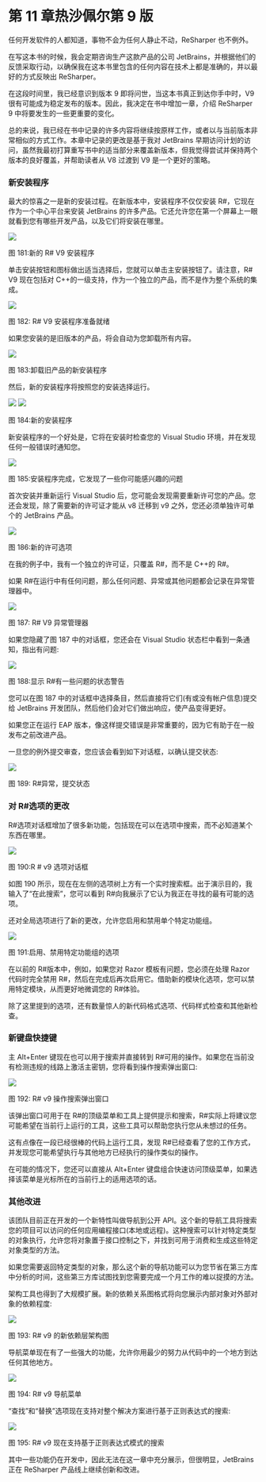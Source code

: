 # 第 11 章热沙佩尔第 9 版

任何开发软件的人都知道，事物不会为任何人静止不动，ReSharper 也不例外。

在写这本书的时候，我会定期咨询生产这款产品的公司 JetBrains，并根据他们的反馈采取行动，以确保我在这本书里包含的任何内容在技术上都是准确的，并以最好的方式反映出 ReSharper。

在这段时间里，我已经意识到版本 9 即将问世，当这本书真正到达你手中时，V9 很有可能成为稳定发布的版本。因此，我决定在书中增加一章，介绍 ReSharper 9 中将要发生的一些更重要的变化。

总的来说，我已经在书中记录的许多内容将继续按原样工作，或者以与当前版本非常相似的方式工作。本章中记录的更改是基于我对 JetBrains 早期访问计划的访问，虽然我最初打算重写书中的适当部分来覆盖新版本，但我觉得尝试并保持两个版本的良好覆盖，并帮助读者从 V8 过渡到 V9 是一个更好的策略。

### 新安装程序

最大的惊喜之一是新的安装过程。在新版本中，安装程序不仅仅安装 R#，它现在作为一个中心平台来安装 JetBrains 的许多产品。它还允许您在第一个屏幕上一眼就看到您有哪些开发产品，以及它们将安装在哪里。

![](img/image184.jpg)

图 181:新的 R# V9 安装程序

单击安装按钮和图标做出适当选择后，您就可以单击主安装按钮了。请注意，R# V9 现在包括对 C++的一级支持，作为一个独立的产品，而不是作为整个系统的集成。

![](img/image185.jpg)

图 182: R# V9 安装程序准备就绪

如果您安装的是旧版本的产品，将会自动为您卸载所有内容。

![](img/image186.jpg)

图 183:卸载旧产品的新安装程序

然后，新的安装程序将按照您的安装选择运行。

![](img/image187.jpg) ![](img/image188.jpg)

图 184:新的安装程序

新安装程序的一个好处是，它将在安装时检查您的 Visual Studio 环境，并在发现任何一般错误时通知您。

![](img/image189.jpg)

图 185:安装程序完成，它发现了一些你可能感兴趣的问题

首次安装并重新运行 Visual Studio 后，您可能会发现需要重新许可您的产品。您还会发现，除了需要新的许可证才能从 v8 迁移到 v9 之外，您还必须单独许可单个的 JetBrains 产品。

![](img/image190.jpg)

图 186:新的许可选项

在我的例子中，我有一个独立的许可证，只覆盖 R#，而不是 C++的 R#。

如果 R#在运行中有任何问题，那么任何问题、异常或其他问题都会记录在异常管理器中。

![](img/image191.jpg)

图 187: R# V9 异常管理器

如果您隐藏了图 187 中的对话框，您还会在 Visual Studio 状态栏中看到一条通知，指出有问题:

![](img/image192.jpg)

图 188:显示 R#有一些问题的状态警告

您可以在图 187 中的对话框中选择条目，然后直接将它们(有或没有帐户信息)提交给 JetBrains 开发团队，然后他们会对它们做出响应，使产品变得更好。

如果您正在运行 EAP 版本，像这样提交错误是非常重要的，因为它有助于在一般发布之前改进产品。

一旦您的例外提交审查，您应该会看到如下对话框，以确认提交状态:

![](img/image193.jpg)

图 189: R#异常，提交状态

### 对 R#选项的更改

R#选项对话框增加了很多新功能，包括现在可以在选项中搜索，而不必知道某个东西在哪里。

![](img/image194.jpg)

图 190:R # v9 选项对话框

如图 190 所示，现在在左侧的选项树上方有一个实时搜索框。出于演示目的，我输入了“在此搜索”，您可以看到 R#向我展示了它认为我正在寻找的最有可能的选项。

还对全局选项进行了新的更改，允许您启用和禁用单个特定功能组。

![](img/image195.jpg)

图 191:启用、禁用特定功能组的选项

在以前的 R#版本中，例如，如果您对 Razor 模板有问题，您必须在处理 Razor 代码时完全禁用 R#，然后在完成后再次启用它。借助新的模块化选项，您可以禁用特定模块，从而更好地微调您的 R#体验。

除了这里提到的选项，还有数量惊人的新代码格式选项、代码样式检查和其他新检查。

### 新键盘快捷键

主 Alt+Enter 键现在也可以用于搜索并直接转到 R#可用的操作。如果您在当前没有检测违规的线路上激活主密钥，您将看到操作搜索弹出窗口:

![](img/image196.jpg)

图 192: R# v9 操作搜索弹出窗口

该弹出窗口可用于在 R#的顶级菜单和工具上提供提示和搜索，R#实际上将建议您可能希望在当前行上运行的工具，这些工具可以帮助您执行您从未想过的任务。

这有点像在一段已经很棒的代码上运行工具，发现 R#已经查看了您的工作方式，并发现您可能希望执行与其他地方已经执行的操作类似的操作。

在可能的情况下，您还可以直接从 Alt+Enter 键盘组合快速访问顶级菜单，如果选择该菜单是光标所在的当前行上的适用选项的话。

### 其他改进

该团队目前正在开发的一个新特性叫做导航到公开 API。这个新的导航工具将搜索您的项目可以访问的任何应用编程接口(本地或远程)。这种搜索可以针对特定类型的对象执行，允许您将对象置于接口控制之下，并找到可用于消费和生成这些特定对象类型的方法。

如果您需要返回特定类型的对象，那么这个新的导航功能可以为您节省在第三方库中分析的时间，这些第三方库试图找到您需要完成一个月工作的难以捉摸的方法。

架构工具也得到了大规模扩展。新的依赖关系图格式将向您展示内部对象对外部对象的依赖程度:

![](img/image197.jpg)

图 193: R# v9 的新依赖层架构图

导航菜单现在有了一些强大的功能，允许你用最少的努力从代码中的一个地方到达任何其他地方。

![](img/image198.jpg)

图 194: R# v9 导航菜单

“查找”和“替换”选项现在支持对整个解决方案进行基于正则表达式的搜索:

![](img/image199.png)

图 195: R# v9 现在支持基于正则表达式模式的搜索

其中一些功能仍在开发中，因此无法在这一章中充分展示，但很明显，JetBrains 正在 ReSharper 产品线上继续创新和改进。